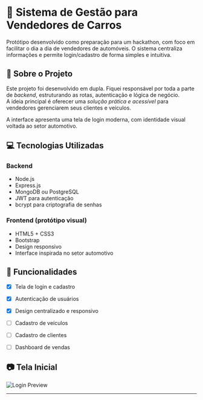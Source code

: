 # 🚗 Sistema de Gestão para Vendedores de Carros

Protótipo desenvolvido como preparação para um hackathon, com foco em facilitar o dia a dia de vendedores de automóveis. O sistema centraliza informações e permite login/cadastro de forma simples e intuitiva.


## 📌 Sobre o Projeto

Este projeto foi desenvolvido em dupla. Fiquei responsável por toda a parte de *backend*, estruturando as rotas, autenticação e lógica de negócio.  
A ideia principal é oferecer uma *solução prática e acessível* para vendedores gerenciarem seus clientes e veículos.

A interface apresenta uma tela de login moderna, com identidade visual voltada ao setor automotivo.


## 💻 Tecnologias Utilizadas

### Backend
- Node.js
- Express.js
- MongoDB ou PostgreSQL
- JWT para autenticação
- bcrypt para criptografia de senhas

### Frontend (protótipo visual)
- HTML5 + CSS3
- Bootstrap
- Design responsivo
- Interface inspirada no setor automotivo


## 🧪 Funcionalidades

- [x] Tela de login e cadastro
- [x] Autenticação de usuários
- [x] Design centralizado e responsivo
- [ ] Cadastro de veículos
- [ ] Cadastro de clientes
- [ ] Dashboard de vendas


## 📷 Tela Inicial

![Login Preview](./login-preview.png)

---
